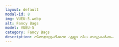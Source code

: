 ```yaml
---
layout: default
modal-id: 8
img: VUEU-5.webp
alt: Fancy Bags
model: VUEU-5
category: Fancy Bags
description: നിങ്ങളാഗ്രഹിക്കുന്ന എല്ലാ വിധ ബാഗുകൾക്കും.
---
```

